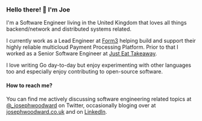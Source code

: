 ### Hello there! 👋 I'm Joe

I'm a Software Engineer living in the United Kingdom that loves all things backend/network and distributed systems related.

I currently work as a Lead Engineer at [Form3](https://www.form3.tech/) helping build and support their highly reliable multicloud Payment Processing Platform. Prior to that I worked as a Senior Software Engineer at [Just Eat Takeaway](https://www.justeattakeaway.com/).

I love writing Go day-to-day but enjoy experimenting with other languages too and especially enjoy contributing to open-source software.

#### How to reach me?

You can find me actively discussing software engineering related topics at [@_josephwoodward](https://twitter.com/_josephwoodward) on Twitter, occasionally bloging over at [josephwoodward.co.uk](https://josephwoodward.co.uk) and on [LinkedIn](https://www.linkedin.com/in/joseph-woodward2/).

<!--
**Demonthos/demonthos** is a ✨ _special_ ✨ repository because its `README.md` (this file) appears on your GitHub profile.

Here are some ideas to get you started:

- 🔭 I’m currently working on ...
- 🌱 I’m currently learning ...
- 👯 I’m looking to collaborate on ...
- 🤔 I’m looking for help with ...
- 💬 Ask me about ...
- 📫 How to reach me: ...
- 😄 Pronouns: ...
- ⚡ Fun fact: ...
-->

<!--
<div align="center">
    <img src="https://github-readme-stats.vercel.app/api?username=josephwoodward&theme=tokyonight&hide_rank=true"></img>
    <img src="https://github-readme-stats.vercel.app/api/top-langs/?username=josephwoodward&theme=tokyonight"></img>
</div>
-->
